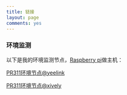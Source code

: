 ```yaml
---
title: 链接
layout: page
comments: yes
---
```


### **环境监测** ###

以下是我的环境监测节点，[Raspberry pi](http://www.raspberrypi.org/)做主机：

[PR311环境节点@yeelink](http://www.yeelink.net/devices/6692#)  

[PR311环境节点@xively](https://xively.com/feeds/291868862)




